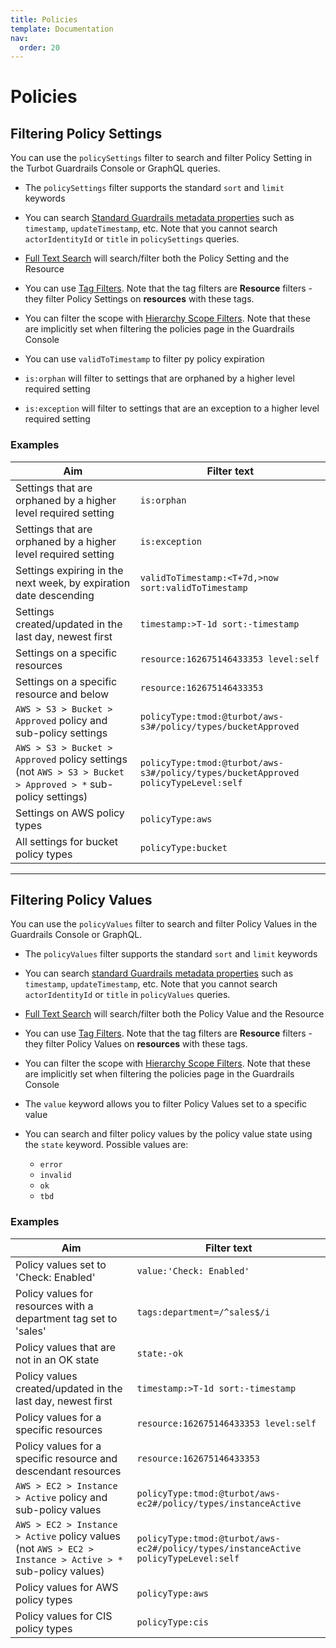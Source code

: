 ```yaml
---
title: Policies
template: Documentation
nav:
  order: 20
---
```


# Policies

## Filtering Policy Settings

You can use the `policySettings` filter to search and filter Policy Setting in
the Turbot Guardrails Console or GraphQL queries.

- The `policySettings` filter supports the standard `sort` and `limit` keywords

- You can search
  [Standard Guardrails metadata properties](reference/filter#standard-turbot-properties)
  such as `timestamp`, `updateTimestamp`, etc. Note that you cannot search
  `actorIdentityId` or `title` in `policySettings` queries.

- [Full Text Search](reference/filter#full-text-search) will search/filter both
  the Policy Setting and the Resource

<!--  doesnt work here...
- You can use `$.` to search and filter resources
-->

- You can use [Tag Filters](reference/filter#tag-filters). Note that the tag
  filters are **Resource** filters - they filter Policy Settings on
  **resources** with these tags.

- You can filter the scope with
  [Hierarchy Scope Filters](reference/filter#hierarchical-filter-scopes). Note
  that these are implicitly set when filtering the policies page in the Guardrails
  Console

- You can use `validToTimestamp` to filter py policy expiration
- `is:orphan` will filter to settings that are orphaned by a higher level
  required setting
- `is:exception` will filter to settings that are an exception to a higher level
  required setting

<!-- ### Supported Hierarchy Scope Filters
| Keyword | Value | Purpose
|-|-|-
| `resource` | aka/id of a **Resource** |  Policy Settings on this resource
| `level` | standard level for the **Resource** | Policy Setting for the resource and its descendants, etc
| `resourceType` | aka/id of a **Resource Type** | Policy Settings that exist on resources of this resource type
| `resourceTypeId` | aka/id of a **Resource Type** | Policy Settings that exist on resources of this resource type ID
| `resourceTypeLevel` | standard level for the **Resource Type** | Policy Setting for the resource type only, for this resource type and descendant resource types
| `resourceTypeLevelId` | standard level for the **Resource Type** | Policy Setting for this resource type ID, for this resource type ID and descendant resource type IDs
| `policyType` | aka/id of a **Policy Type** | Policy Settings of this policy type
| `policyTypeId` | aka/id of a **Policy Type** | Policy Settings of this policy type ID
| `policyTypeLevel` | standard level for the **Policy Type** | Policy Setting of this policy type only, of this policy type and descendant policy types, etc
| `policyTypeLevelId` | standard level for the **Policy Type** | Policy Setting of this policy type only, of this policy type and descendant policy types, etc
| `controlType` |  aka/id of a **Control Type** (Approved, Active, etc) | Policy Setting of this control type
| `controlTypeId` | aka/id of a **Control Type** (Approved, Active, etc) | Policy Setting of this control type ID
| `controlTypeLevel` | standard level for the **Control Type** | Policy Setting of this control type only,  of this control type and descendent control types
| `controlTypeLevelId` | standard level for the **Control Type** | Policy Setting of this control type only,  of this control type and descendent control types
| `controlCategory` | aka/id of a **Control Category**  | Policy Setting of this control category
| `controlCategoryId` | aka/id of a **Control Category**  | Policy Setting of this control category ID
| `controlCategoryLevel` | standard level for the **Control Category** | Policy Setting of this control category only, of this control category and descendent control categories
| `controlCategoryLevelId` | standard level for the **Control Category** | Policy Setting of this control category only, of this control category and descendent control categories
| `resourceCategory`  | aka/id of a **Resource Category**  | Policy Settings that exist on resources of this category
| `resourceCategoryId`  | aka/id of a **Resource Category**  | Policy Settings that exist on resources of this category ID
| `resourceCategoryLevel` | standard level for the **Resource Category** | Policy Setting of this resource category only, this resource category and descendant resource categories. etc
| `resourceCategoryLevelId` | standard level for the **Resource Category** | Policy Setting of this resource category only, this resource category and descendant resource categories. etc -->

### Examples

| Aim                                                                                                         | Filter text                                                                        |
| ----------------------------------------------------------------------------------------------------------- | ---------------------------------------------------------------------------------- |
| Settings that are orphaned by a higher level required setting                                               | `is:orphan`                                                                        |
| Settings that are orphaned by a higher level required setting                                               | `is:exception`                                                                     |
| Settings expiring in the next week, by expiration date descending                                           | `validToTimestamp:<T+7d,>now sort:validToTimestamp`                                |
| Settings created/updated in the last day, newest first                                                      | `timestamp:>T-1d sort:-timestamp`                                                  |
| Settings on a specific resources                                                                            | `resource:162675146433353 level:self`                                              |
| Settings on a specific resource and below                                                                   | `resource:162675146433353`                                                         |
| `AWS > S3 > Bucket > Approved` policy and sub-policy settings                                               | `policyType:tmod:@turbot/aws-s3#/policy/types/bucketApproved`                      |
| `AWS > S3 > Bucket > Approved` policy settings (not `AWS > S3 > Bucket > Approved > *` sub-policy settings) | `policyType:tmod:@turbot/aws-s3#/policy/types/bucketApproved policyTypeLevel:self` |
| Settings on AWS policy types                                                                                | `policyType:aws`                                                                   |
| All settings for bucket policy types                                                                        | `policyType:bucket`                                                                |

---

## Filtering Policy Values

You can use the `policyValues` filter to search and filter Policy Values in the
Guardrails Console or GraphQL.

- The `policyValues` filter supports the standard `sort` and `limit` keywords

- You can search
  [standard Guardrails metadata properties](reference/filter#standard-turbot-properties)
  such as `timestamp`, `updateTimestamp`, etc. Note that you cannot search
  `actorIdentityId` or `title` in `policyValues` queries.

- [Full Text Search](reference/filter#full-text-search) will search/filter both
  the Policy Value and the Resource

<!--  doesnt work here...
- You can use `$.` to search and filter resources
-->

- You can use [Tag Filters](reference/filter#tag-filters). Note that the tag
  filters are **Resource** filters - they filter Policy Values on **resources**
  with these tags.

- You can filter the scope with
  [Hierarchy Scope Filters](reference/filter#hierarchical-filter-scopes). Note
  that these are implicitly set when filtering the policies page in the Guardrails
  Console

- The `value` keyword allows you to filter Policy Values set to a specific value

- You can search and filter policy values by the policy value state using the
  `state` keyword. Possible values are:
  - `error`
  - `invalid`
  - `ok`
  - `tbd`

### Examples

| Aim                                                                                                       | Filter text                                                                         |
| --------------------------------------------------------------------------------------------------------- | ----------------------------------------------------------------------------------- |
| Policy values set to 'Check: Enabled'                                                                     | `value:'Check: Enabled'`                                                            |
| Policy values for resources with a department tag set to 'sales'                                          | `tags:department=/^sales$/i`                                                        |
| Policy values that are not in an OK state                                                                 | `state:-ok`                                                                         |
| Policy values created/updated in the last day, newest first                                               | `timestamp:>T-1d sort:-timestamp`                                                   |
| Policy values for a specific resources                                                                    | `resource:162675146433353 level:self`                                               |
| Policy values for a specific resource and descendant resources                                            | `resource:162675146433353`                                                          |
| `AWS > EC2 > Instance > Active` policy and sub-policy values                                              | `policyType:tmod:@turbot/aws-ec2#/policy/types/instanceActive`                      |
| `AWS > EC2 > Instance > Active` policy values (not `AWS > EC2 > Instance > Active > *` sub-policy values) | `policyType:tmod:@turbot/aws-ec2#/policy/types/instanceActive policyTypeLevel:self` |
| Policy values for AWS policy types                                                                        | `policyType:aws`                                                                    |
| Policy values for CIS policy types                                                                        | `policyType:cis`                                                                    |

